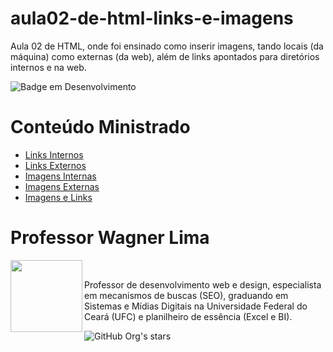 # aula02-de-html-links-e-imagens
Aula 02 de HTML, onde foi ensinado como inserir imagens, tando locais (da máquina) como externas (da web), além de links apontados para diretórios internos e na web.

![Badge em Desenvolvimento](http://img.shields.io/static/v1?label=STATUS&message=EM%20DESENVOLVIMENTO&color=GREEN&style=for-the-badge)

# Conteúdo Ministrado 

* [Links Internos](https://github.com/wagnerlimanet/aula02-de-html-links-e-imagens/blob/main/links-internos-pagina01.html)
* [Links Externos](https://github.com/wagnerlimanet/aula02-de-html-links-e-imagens/blob/main/links-externos.html)
* [Imagens Internas](https://github.com/wagnerlimanet/aula02-de-html-links-e-imagens/blob/main/imagens-internas.html)
* [Imagens Externas](https://github.com/wagnerlimanet/aula02-de-html-links-e-imagens/blob/main/imagens-externas.html)
* [Imagens e Links](https://github.com/wagnerlimanet/aula02-de-html-links-e-imagens/blob/main/imagens-e-links.html)

# Professor Wagner Lima
<img loading="lazy" src="https://avatars.githubusercontent.com/u/80631657?v=4" width=115 align=left>
<br>
<p> Professor de desenvolvimento web e design, especialista em mecanismos de buscas (SEO), graduando em Sistemas e Mídias Digitais na Universidade Federal do Ceará (UFC) e planilheiro de essência (Excel e BI). </p> 

![GitHub Org's stars](https://img.shields.io/github/stars/wagnerlimanet?style=social)
